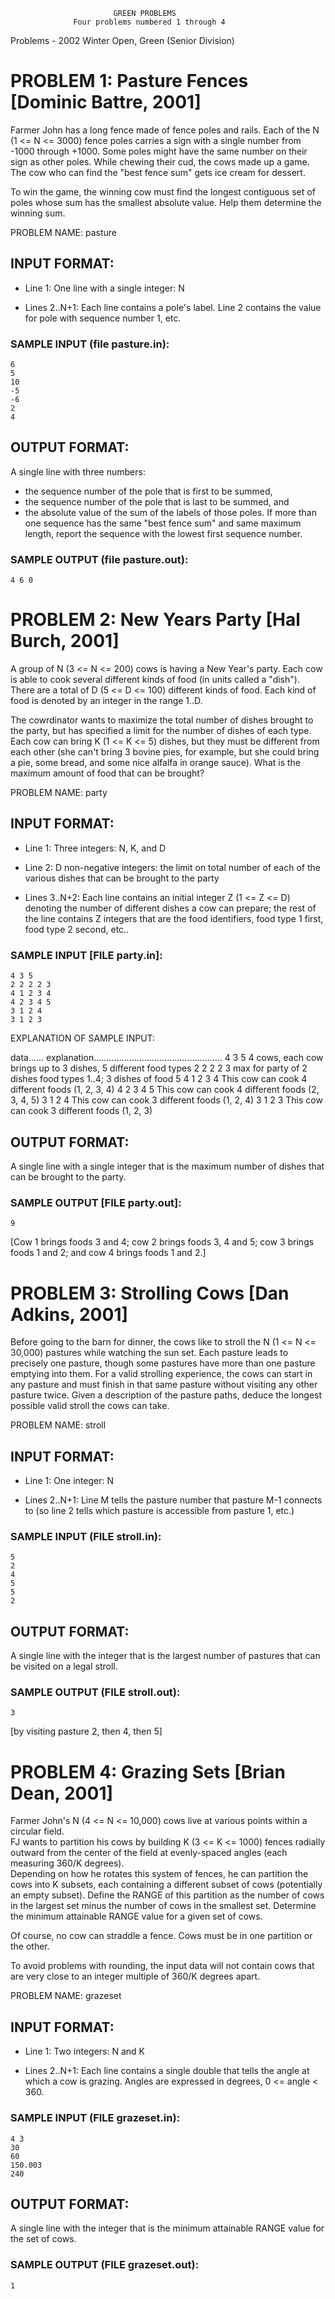 ﻿                           GREEN PROBLEMS
                  Four problems numbered 1 through 4

Problems - 2002 Winter Open, Green (Senior Division)

# PROBLEM 1: Pasture Fences [Dominic Battre, 2001]

Farmer John has a long fence made of fence poles and rails.  Each of the N (1 &lt;= N &lt;= 3000) 
fence poles carries a sign with a single number from -1000 through +1000.  Some poles might 
have the same number on their sign as other poles. While chewing their cud, the cows made up
 a game.  The cow who can find the "best fence sum" gets ice cream for dessert.

To win the game, the winning cow must find the longest contiguous set of poles whose sum has 
the smallest absolute value.  Help them determine the winning sum.

PROBLEM NAME: pasture

## INPUT FORMAT:

* Line 1: One line with a single integer: N

* Lines 2..N+1: Each line contains a pole's label.  Line 2 contains
  the value for pole with sequence number 1, etc.

### SAMPLE INPUT (file pasture.in):

```text
6
5
10
-5
-6
2
4
```

## OUTPUT FORMAT:

A single line with three numbers:
  * the sequence number of the pole that is first to be summed,
  * the sequence number of the pole that is last to be summed, and
  * the absolute value of the sum of the labels of those poles. If more than one 
sequence has the same "best fence sum" and same maximum length, report the sequence
 with the lowest first sequence number.

### SAMPLE OUTPUT (file pasture.out):

```text
4 6 0
```

# PROBLEM 2: New Years Party [Hal Burch, 2001]

A group of  N (3 &lt;= N &lt;= 200) cows is having a New Year's party.  Each cow is able 
to cook several different kinds of food (in units called a "dish"). There are a 
total of D (5 &lt;= D &lt;= 100) different kinds of food.  Each kind of food is denoted 
by an integer in the range 1..D.

The cowrdinator wants to maximize the total number of dishes brought to the party, 
but has specified a limit for the number of dishes of each type. Each cow can bring
 K (1 &lt;= K &lt;= 5) dishes, but they must be different from each other (she can't bring
 3 bovine pies, for example, but she could bring a pie, some bread, and some nice 
alfalfa in orange sauce).  What is the maximum amount of food that can be brought?

PROBLEM NAME: party

## INPUT FORMAT:

* Line 1: Three integers: N, K, and D

* Line 2: D non-negative integers: the limit on total number of each of
  the various dishes that can be brought to the party

* Lines 3..N+2: Each line contains an initial integer Z (1 &lt;= Z &lt;= D)
  denoting the number of different dishes a cow can prepare; the rest of
  the line contains Z integers that are the food identifiers, food type 1
  first, food type 2 second, etc..

### SAMPLE INPUT [FILE party.in]:

```text
4 3 5
2 2 2 2 3
4 1 2 3 4
4 2 3 4 5
3 1 2 4
3 1 2 3
```

EXPLANATION OF SAMPLE INPUT:

data......     explanation...................................................
4 3 5          4 cows, each cow brings up to 3 dishes, 5 different food types
2 2 2 2 3      max for party of 2 dishes food types 1..4; 3 dishes of food 5
4 1 2 3 4      This cow can cook 4 different foods (1, 2, 3, 4)
4 2 3 4 5      This cow can cook 4 different foods (2, 3, 4, 5)
3 1 2 4        This cow can cook 3 different foods (1, 2, 4)
3 1 2 3        This cow can cook 3 different foods (1, 2, 3)

## OUTPUT FORMAT:

A single line with a single integer that is the maximum number of dishes that can 
be brought to the party.

### SAMPLE OUTPUT [FILE party.out]:

```text
9
```

[Cow 1 brings foods 3 and 4; cow 2 brings foods 3, 4 and 5;
cow 3 brings foods 1 and 2; and cow 4 brings foods 1 and 2.]


# PROBLEM 3: Strolling Cows [Dan Adkins, 2001]

Before going to the barn for dinner, the cows like to stroll the N (1 &lt;= N &lt;= 30,000)
 pastures while watching the sun set.  Each pasture leads to precisely one pasture, though
 some pastures have more than one pasture emptying into them.  For a valid strolling experience,
 the cows can start in any pasture and must finish in that same pasture without visiting any 
other pasture twice.  Given a description of the pasture paths, deduce the longest possible 
valid stroll the cows can take.

PROBLEM NAME: stroll

## INPUT FORMAT:

* Line 1: One integer: N

* Lines 2..N+1: Line M tells the pasture number that pasture M-1 connects
  to (so line 2 tells which pasture is accessible from pasture 1, etc.)

### SAMPLE INPUT (FILE stroll.in):

```text
5
2
4
5
5
2
```

## OUTPUT FORMAT:

A single line with the integer that is the largest number of pastures that can be visited 
on a legal stroll.

### SAMPLE OUTPUT (FILE stroll.out):

```text
3
```

[by visiting pasture 2, then 4, then 5]


# PROBLEM 4: Grazing Sets [Brian Dean, 2001]

Farmer John's N (4 &lt;= N &lt;= 10,000) cows live at various points within a circular field.  
FJ wants to partition his cows by building K (3 &lt;= K &lt;= 1000) fences radially outward 
from the center of the field at evenly-spaced angles (each measuring 360/K degrees).  
Depending on how he rotates this system of fences, he can partition the cows into K 
subsets, each containing a different subset of cows (potentially an empty subset). 
Define the RANGE of this partition as the number of cows in the largest set minus 
the number of cows in the smallest set.  Determine the minimum attainable RANGE value 
for a given set of cows.

Of course, no cow can straddle a fence.  Cows must be in one partition or the other.

To avoid problems with rounding, the input data will not contain cows that are very 
close to an integer multiple of 360/K degrees apart.

PROBLEM NAME: grazeset

## INPUT FORMAT:

* Line 1: Two integers: N and K

* Lines 2..N+1: Each line contains a single double that tells the angle at
  which a cow is grazing.  Angles are expressed in degrees, 0 &lt;= angle &lt;
  360.

### SAMPLE INPUT (FILE grazeset.in):

```text
4 3
30
60
150.003
240
```

## OUTPUT FORMAT:

A single line with the integer that is the minimum attainable RANGE value 
for the set of cows.

### SAMPLE OUTPUT (FILE grazeset.out):

```text
1
```
